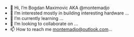 - 👋 Hi, I’m Bogdan Maximovic AKA @montemadjo
- 👀 I’m interested mostly in building interesting hardware ...
- 🌱 I’m currently learning  ...
- 💞️ I’m looking to collaborate on ...
- 📫 How to reach me montemadjo@outlook.com...

<!---
montemadjo/montemadjo is a ✨ special ✨ repository because its `README.md` (this file) appears on your GitHub profile.
You can click the Preview link to take a look at your changes.
--->
